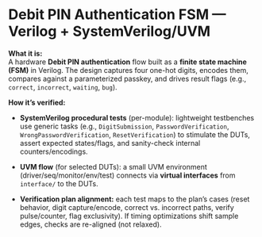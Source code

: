 # Debit PIN Authentication FSM — Verilog + SystemVerilog/UVM

**What it is:**  
A hardware **Debit PIN authentication** flow built as a **finite state machine (FSM)** in Verilog. The design captures four one-hot digits, encodes them, compares against a parameterized passkey, and drives result flags (e.g., `correct`, `incorrect`, `waiting`, `bug`).  

**How it’s verified:**  
- **SystemVerilog procedural tests** (per-module): lightweight testbenches use generic tasks (e.g., `DigitSubmission`, `PasswordVerification`, `WrongPasswordVerification`, `ResetVerification`) to stimulate the DUTs, assert expected states/flags, and sanity-check internal counters/encodings.
  
- **UVM flow** (for selected DUTs): a small UVM environment (driver/seq/monitor/env/test) connects via **virtual interfaces** from `interface/` to the DUTs.

- **Verification plan alignment:** each test maps to the plan’s cases (reset behavior, digit capture/encode, correct vs. incorrect paths, verify pulse/counter, flag exclusivity). If timing optimizations shift sample edges, checks are re-aligned (not relaxed).


